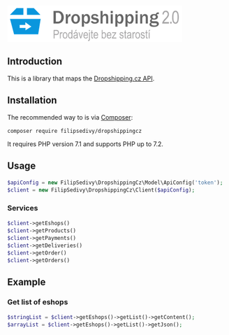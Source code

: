 [![Dropshipping](.github/logo.png)](https://www.dropshipping.cz)


Introduction
------------

This is a library that maps the [Dropshipping.cz API](https://client.api.dropshipping.cz).


Installation
------------

The recommended way to is via [Composer](https://packagist.org/packages/filipsedivy/dropshippingcz):

```
composer require filipsedivy/dropshippingcz
```

It requires PHP version 7.1 and supports PHP up to 7.2.


Usage
-----

```php
$apiConfig = new FilipSedivy\DropshippingCz\Model\ApiConfig('token');
$client = new FilipSedivy\DropshippingCz\Client($apiConfig);
```


### Services

```php
$client->getEshops()
$client->getProducts()
$client->getPayments()
$client->getDeliveries()
$client->getOrder()
$client->getOrders()
```

Example
-------

### Get list of eshops

```php
$stringList = $client->getEshops()->getList()->getContent();
$arrayList = $client->getEshops()->getList()->getJson();
```